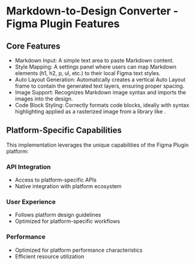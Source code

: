 # Markdown-to-Design Converter - Figma Plugin Features

## Core Features
- Markdown Input: A simple text area to paste Markdown content.
- Style Mapping: A settings panel where users can map Markdown elements (h1, h2, p, ul, etc.) to their local Figma text styles.
- Auto Layout Generation: Automatically creates a vertical Auto Layout frame to contain the generated text layers, ensuring proper spacing.
- Image Support: Recognizes Markdown image syntax and imports the images into the design.
- Code Block Styling: Correctly formats code blocks, ideally with syntax highlighting applied as a rasterized image from a library like .

## Platform-Specific Capabilities
This implementation leverages the unique capabilities of the Figma Plugin platform:

### API Integration
- Access to platform-specific APIs
- Native integration with platform ecosystem

### User Experience
- Follows platform design guidelines
- Optimized for platform-specific workflows

### Performance
- Optimized for platform performance characteristics
- Efficient resource utilization
